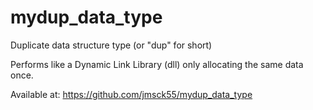 # mydup_data_type
Duplicate data structure type (or "dup" for short)

Performs like a Dynamic Link Library (dll) only allocating the same data once.

Available at:
https://github.com/jmsck55/mydup_data_type
